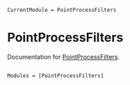 ```@meta
CurrentModule = PointProcessFilters
```

# PointProcessFilters

Documentation for [PointProcessFilters](https://github.com/JakeGrainger/PointProcessFilters.jl).

```@index
```

```@autodocs
Modules = [PointProcessFilters]
```
